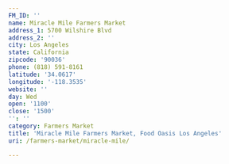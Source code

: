 ```yaml
---
FM_ID: ''
name: Miracle Mile Farmers Market
address_1: 5700 Wilshire Blvd
address_2: ''
city: Los Angeles
state: California
zipcode: '90036'
phone: (818) 591-8161
latitude: '34.0617'
longitude: '-118.3535'
website: ''
day: Wed
open: '1100'
close: '1500'
'': ''
category: Farmers Market
title: 'Miracle Mile Farmers Market, Food Oasis Los Angeles'
uri: /farmers-market/miracle-mile/

---
```

